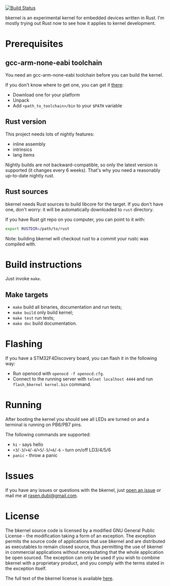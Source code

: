 [![Build Status](https://travis-ci.org/rasendubi/bkernel.svg)](https://travis-ci.org/rasendubi/bkernel)

bkernel is an experimental kernel for embedded devices written in Rust. I'm mostly trying out Rust now to see how it applies to kernel development.

# Prerequisites

## gcc-arm-none-eabi toolchain

You need an gcc-arm-none-eabi toolchain before you can build the kernel.

If you don't know where to get one, you can get it [there](https://launchpad.net/gcc-arm-embedded/+download):

- Download one for your platform
- Unpack
- Add `<path_to_toolchain>/bin` to your `$PATH` variable

## Rust version

This project needs lots of nightly features:

- inline assembly
- intrinsics
- lang items

Nightly builds are not backward-compatible, so only the latest version is supported (it changes every 6 weeks). That's why you need a reasonably up-to-date nightly rust.

## Rust sources

bkernel needs Rust sources to build libcore for the target. If you don't have one, don't worry: it will be automatically downloaded to `rust` directory.

If you have Rust git repo on you computer, you can point to it with:

```sh
export RUSTDIR=/path/to/rust
```

Note: building bkernel will checkout rust to a commit your rustc was compiled with.

# Build instructions

Just invoke `make`.

## Make targets

- `make` build all binaries, documentation and run tests;
- `make build` only build kernel;
- `make test` run tests;
- `make doc` build documentation.

# Flashing

If you have a STM32F4Discovery board, you can flash it in the following way:

- Run openocd with `openocd -f openocd.cfg`.
- Connect to the running server with `telnet localhost 4444` and run `flash_bkernel kernel.bin` command.

# Running

After booting the kernel you should see all LEDs are turned on and a terminal is running on PB6/PB7 pins.

The following commands are supported:
- `hi` - says hello
- `+3`/`-3`/`+4`/`-4`/`+5`/`-5`/`+6`/`-6` - turn on/off LD3/4/5/6
- `panic` - throw a panic

# Issues

If you have any issues or questions with the bkernel, just [open an issue](https://github.com/rasendubi/bkernel/issues) or mail me at [rasen.dubi@gmail.com](mailto:rasen.dubi@gmail.com).

# License

The bkernel source code is licensed by a modified GNU General Public License - the modification taking a form of an exception. The exception permits the source code of applications that use bkernel and are distributed as executables to remain closed source, thus permitting the use of bkernel in commercial applications without necessitating that the whole application be open sourced. The exception can only be used if you wish to combine bkernel with a proprietary product, and you comply with the terms stated in the exception itself.

The full text of the bkernel license is available [here](LICENSE).
